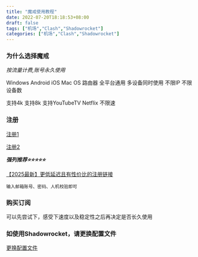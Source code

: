 ```yaml
---
title: "魔戒使用教程"
date: 2022-07-20T18:18:53+08:00
draft: false 
tags: ["机场","Clash","Shadowrocket"]
categories: ["机场","Clash","Shadowrocket"]
---
```


### 为什么选择魔戒
*按流量计费,账号永久使用*

Windows Android iOS Mac OS 路由器 全平台通用 多设备同时使用 不限IP 不限设备数

支持4k 支持8k 支持YouTubeTV Netflix 不限速 

### 注册

[注册1](https://www.mojie.me/#/register?code=FXp7bIpU)

[注册2](https://www.mojie.me/#/register?code=WWN1q2yc)

***强列推荐⭐️⭐️⭐️⭐️⭐️***

[【2025最新】更低延迟且有性价比的注册链接](https://bajie.one/#/register?code=TIqG8mkT)

```text
输入邮箱账号、密码、人机校验即可
```

### 购买订阅
可以先尝试下，感受下速度以及稳定性之后再决定是否长久使用


### 如使用Shadowrocket，请更换配置文件

[更换配置文件](https://cywhat.cn/Shadowrocket%E5%B0%8F%E7%81%AB%E7%AE%AD%E9%85%8D%E7%BD%AE%E8%A7%84%E5%88%99%E6%96%87%E4%BB%B6/)
